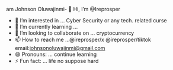 am Johnson Oluwajinmi- 👋 Hi, I’m @Ireprosper
- 👀 I’m interested in ... Cyber Security or any tech. related curse
- 🌱 I’m currently learning ... 
- 💞️ I’m looking to collaborate on ... cryptocurrency 
- 📫 How to reach me ...@ireprosper/x @ireprosper/tiktok email:johnsonoluwajinmi@gmail.com
- 😄 Pronouns: ... continue learning
- ⚡ Fun fact: ... life no suppose hard

<!---
Johnson/Ireprosper is a ✨ special ✨ repository because its `README.md` (this file) appears on your GitHub profile.
You can click the Preview link to take a look at your changes.
--->
